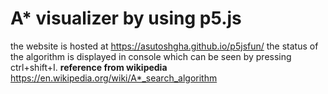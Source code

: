 # A* visualizer by using p5.js
the website is hosted at  https://asutoshgha.github.io/p5jsfun/
the status of the algorithm is displayed in console which can be seen by pressing ctrl+shift+I.
**reference from wikipedia**
https://en.wikipedia.org/wiki/A*_search_algorithm
